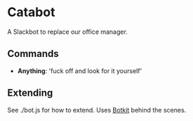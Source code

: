 # Catabot

A Slackbot to replace our office manager.

## Commands

- **Anything**: 'fuck off and look for it yourself'

## Extending

See ./bot.js for how to extend. Uses [Botkit](https://github.com/howdyai/botkit) behind the scenes.
